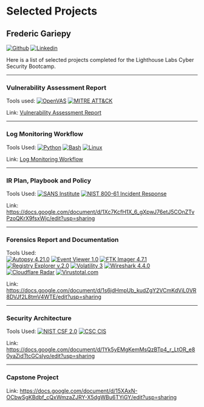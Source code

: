 # Selected Projects
## Frederic Gariepy
[![Github](https://img.shields.io/badge/-Github-000?style=flat&logo=Github&logoColor=white)](https://github.com//FredericGariepy)
[![Linkedin](https://img.shields.io/badge/-LinkedIn-blue?style=flat&logo=Linkedin&logoColor=white)](https://www.linkedin.com/in/fredisgood/)

Here is a list of selected projects completed for the Lighthouse Labs Cyber Security Bootcamp.

---
### Vulnerability Assessment Report
Tools used:
[![OpenVAS](https://img.shields.io/badge/OpenVAS-transparent?style=flat-square)](https://www.openvas.org/)
[![MITRE ATT&CK](https://img.shields.io/badge/MITRE_ATT%26CK-red?style=flat-square)](https://attack.mitre.org/)

Link: [Vulnerability Assessment Report](https://docs.google.com/document/d/14qBuG2yTraYEtfFWgqYWqdsXMEGtBi25S6ve4MtTTYc/edit?usp=sharing)

---
### Log Monitoring Workflow
Tools Used:
[![Python](https://img.shields.io/badge/Python-3776AB?style=flat-square&logo=python&logoColor=white)](https://www.python.org/)
[![Bash](https://img.shields.io/badge/Bash-4EAA25?style=flat-square&logo=gnubash&logoColor=white)](https://www.gnu.org/software/bash/)
[![Linux](https://img.shields.io/badge/Linux-000000?style=flat-square&logo=linux&logoColor=white)](https://www.linux.org/)

Link: [Log Monitoring Workflow](https://github.com/FredericGariepy/LighthouseLabs/blob/main/PKM/W3/D5/Report.md)

---
### IR Plan, Playbook and Policy
Tools Used:
[![SANS Institute](https://img.shields.io/badge/SANS_Institute-000000?style=flat-square&logo=sans&logoColor=white)](https://www.sans.org/)
[![NIST 800-61 Incident Response](https://img.shields.io/badge/NIST_800--61_Incident_Response-003d7d?style=flat-square&logo=nist&logoColor=white)](https://csrc.nist.gov/pubs/sp/800/61/r2/final)

Link: https://docs.google.com/document/d/1Xc7KcfH1X_6_gXpwJ76etJ5COnZTvPzoQKrX9fsxWjc/edit?usp=sharing

---
### Forensics Report and Documentation
Tools Used: \
[![Autopsy 4.21.0](https://img.shields.io/badge/Autopsy-4.21.0-blue?style=flat-square)](https://www.sleuthkit.org/autopsy/)
[![Event Viewer 1.0](https://img.shields.io/badge/Event_Viewer-1.0-blue?style=flat-square)](https://docs.microsoft.com/en-us/windows/security/threat-protection/auditing/event-viewer)
[![FTK Imager 4.7.1](https://img.shields.io/badge/FTK_Imager-4.7.1-blue?style=flat-square)](https://accessdata.com/product-download)
[![Registry Explorer v.2.0](https://img.shields.io/badge/Registry_Explorer-v.2.0-blue?style=flat-square)](https://www.regripper.net/)
[![Volatility 3](https://img.shields.io/badge/Volatility-3-blue?style=flat-square)](https://volatilityfoundation.org/)
[![Wireshark 4.4.0](https://img.shields.io/badge/Wireshark-4.4.0-blue?style=flat-square)](https://www.wireshark.org/)
[![Cloudflare Radar](https://img.shields.io/badge/Cloudflare_Radar-blue?style=flat-square)](https://radar.cloudflare.com/)
[![Virustotal.com](https://img.shields.io/badge/Virustotal.com-blue?style=flat-square)](https://www.virustotal.com/)


Link: https://docs.google.com/document/d/1s6jdHmpUb_kudZgY2VCmKdViL0VR8DVJf2L8tmV4WTE/edit?usp=sharing

---
### Security Architecture
Tools Used:
[![NIST CSF 2.0](https://img.shields.io/badge/NIST_CSF-2.0-003d7d?style=flat-square)](https://csf.tools/reference/nist-cybersecurity-framework/v2-0/)
[![CSC CIS](https://img.shields.io/badge/CIS_Controls-8.0-003d7d?style=flat-square)](https://www.cisecurity.org/controls/)


Link: https://docs.google.com/document/d/1Yk5yEMgKemMsQzBTp4_r_LtOR_e80yaZidTtcGCsIyo/edit?usp=sharing

---
### Capstone Project
Link: https://docs.google.com/document/d/15XAxN-OCbwSgKBdbf_cQxWmzaZJRY-X5dgWBu6TYiGY/edit?usp=sharing
